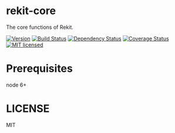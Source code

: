 # rekit-core
The core functions of Rekit.

[![Version](http://img.shields.io/npm/v/rekit-core.svg)](https://www.npmjs.org/package/rekit-core)
[![Build Status](https://travis-ci.org/rekit/rekit-core.svg?branch=master)](https://travis-ci.org/supnate/rekit-core)
[![Dependency Status](https://david-dm.org/rekit/rekit-core.svg?style=flat-square)](https://david-dm.org/supnate/rekit-core)
[![Coverage Status](https://img.shields.io/codecov/c/github/rekit/rekit-core/master.svg)](https://codecov.io/github/supnate/rekit-core)
[![MIT licensed](https://img.shields.io/badge/license-MIT-blue.svg)](./LICENSE)

# Prerequisites
node 6+

# LICENSE
MIT
